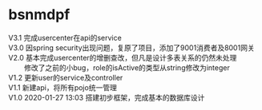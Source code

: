 # bsnmdpf
V3.1  完成usercenter在api的service<br>
V3.0  因spring security出现问题，复原了项目，添加了9001消费者及8001网关<br>
V2.0  基本完成usercenter的增删查改，但凡是设计多表关系的仍然未处理<br>
&nbsp;&nbsp;&nbsp;&nbsp;&nbsp;&nbsp;&nbsp;&nbsp;修改了之前的小bug，role的isActive的类型从string修改为integer<br>
V1.2  更新user的service及controller<br>
V1.1  新建api，将所有pojo统一管理<br>
V1.0  2020-01-27 13:03 搭建初步框架，完成基本的数据库设计
